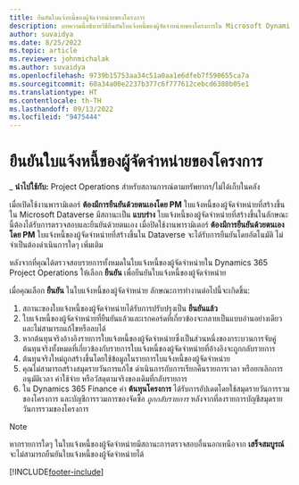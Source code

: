 ```yaml
---
title: ยืนยันใบแจ้งหนี้ของผู้จัดจำหน่ายของโครงการ
description: บทความนี้อธิบายวิธียืนยันใบแจ้งหนี้ของผู้จัดจำหน่ายของโครงการใน Microsoft Dynamics 365 Project Operations และอธิบายผลกระทบทางการเงินของการยืนยันใบแจ้งหนี้ของผู้จัดจำหน่ายของโครงการ
author: suvaidya
ms.date: 8/25/2022
ms.topic: article
ms.reviewer: johnmichalak
ms.author: suvaidya
ms.openlocfilehash: 9739b15753aa34c51a0aa1e6dfeb7f590655ca7a
ms.sourcegitcommit: 60a34a00e2237b377c6f777612cebcd6380b05e1
ms.translationtype: HT
ms.contentlocale: th-TH
ms.lasthandoff: 09/13/2022
ms.locfileid: "9475444"
---
```

# <a name="confirm-project-vendor-invoices"></a>ยืนยันใบแจ้งหนี้ของผู้จัดจำหน่ายของโครงการ

_ **นำไปใช้กับ:** Project Operations สำหรับสถานการณ์ตามทรัพยากร/ไม่ได้เก็บในคลัง

เมื่อเปิดใช้งานพารามิเตอร์ **ต้องมีการยืนยันด้วยตนเองโดย PM** ใบแจ้งหนี้ของผู้จัดจำหน่ายที่สร้างขึ้นใน Microsoft Dataverse มีสถานะเป็น **แบบร่าง** ใบแจ้งหนี้ของผู้จัดจำหน่ายที่สร้างขึ้นในลักษณะนี้ต้องได้รับการตรวจสอบและยืนยันด้วยตนเอง เมื่อปิดใช้งานพารามิเตอร์ **ต้องมีการยืนยันด้วยตนเองโดย PM** ใบแจ้งหนี้ของผู้จัดจำหน่ายที่สร้างขึ้นใน Dataverse จะได้รับการยืนยันโดยอัตโนมัติ ไม่จำเป็นต้องดำเนินการใดๆ เพิ่มเติม 

หลังจากที่คุณได้ตรวจสอบรายการทั้งหมดในใบแจ้งหนี้ของผู้จัดจำหน่ายใน Dynamics 365 Project Operations ให้เลือก **ยืนยัน** เพื่อยืนยันใบแจ้งหนี้ของผู้จัดจำหน่าย

เมื่อคุณเลือก **ยืนยัน** ในใบแจ้งหนี้ของผู้จัดจำหน่าย ลักษณะการทำงานต่อไปนี้จะเกิดขึ้น:

1. สถานะของใบแจ้งหนี้ของผู้จัดจำหน่ายได้รับการปรับปรุงเป็น **ยืนยันแล้ว**
1. ใบแจ้งหนี้ของผู้จัดจำหน่ายที่ยืนยันแล้วและเรกคอร์ดที่เกี่ยวข้องจะกลายเป็นแบบอ่านอย่างเดียว และไม่สามารถแก้ไขหรือลบได้
1. หากต้นทุนจริงอ้างอิงรายการใบแจ้งหนี้ของผู้จัดจำหน่ายซึ่งเป็นส่วนหนึ่งของกระบวนการจับคู่ ต้นทุนจริงทั้งหมดที่เกี่ยวข้องกับรายการใบแจ้งหนี้ของผู้จัดจำหน่ายที่อ้างอิงจะถูกกลับรายการ
1. ต้นทุนจริงใหม่ถูกสร้างขึ้นโดยใช้ข้อมูลในรายการใบแจ้งหนี้ของผู้จัดจำหน่าย
1. คุณไม่สามารถสร้างสมุดรายวันการแก้ไข ดำเนินการกับการเรียกคืนรายการเวลา หรือยกเลิกการอนุมัติเวลา ค่าใช้จ่าย หรือวัสดุตามจริงของเดิมที่กลับรายการ
1. ใน Dynamics 365 Finance ค่า **ต้นทุนโครงการ** ได้รับการอัปเดตโดยใช้สมุดรายวันการรวมของโครงการ และบัญชีการรวมการของจัดซื้อ *ถูกกลับรายการ* หลังจากที่ลงรายการบัญชีสมุดรายวันการรวมของโครงการ

> [!NOTE]
> หากรายการใดๆ ในใบแจ้งหนี้ของผู้จัดจำหน่ายมีสถานะการตรวจสอบอื่นนอกเหนือจาก **เสร็จสมบูรณ์** จะไม่สามารถยืนยันใบแจ้งหนี้ของผู้จัดจำหน่ายได้

[!INCLUDE[footer-include](../includes/footer-banner.md)]

